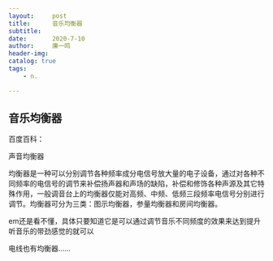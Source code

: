 ```yaml
---
layout:     post
title:      音乐均衡器
subtitle:   
date:       2020-7-10
author:     廉一鸣
header-img: 
catalog: true
tags:
    - n.

---
```


## 音乐均衡器

百度百科：

声音均衡器

均衡器是一种可以分别调节各种频率成分电信号放大量的电子设备，通过对各种不同频率的电信号的调节来补偿扬声器和声场的缺陷，补偿和修饰各种声源及其它特殊作用，一般调音台上的均衡器仅能对高频、中频、低频三段频率电信号分别进行调节。均衡器可分为三类：图示均衡器，参量均衡器和房间均衡器。

em还是看不懂，具体只要知道它是可以通过调节音乐不同频度的效果来达到提升听音乐的带劲感觉的就可以

电线也有均衡器……

